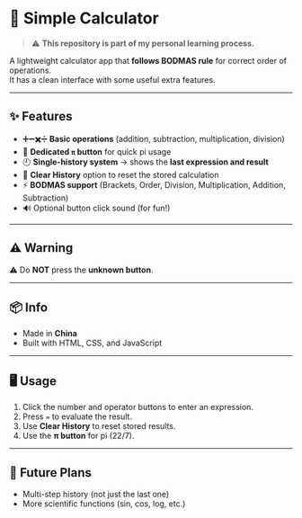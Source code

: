 # 🧮 Simple Calculator
> ⚠️ **This repository is part of my personal learning process.**
> 
A lightweight calculator app that **follows BODMAS rule** for correct order of operations.  
It has a clean interface with some useful extra features.  

---

## ✨ Features
- ➕➖✖️➗ **Basic operations** (addition, subtraction, multiplication, division)  
- 📐 **Dedicated `π` button** for quick pi usage  
- 🕘 **Single-history system** → shows the **last expression and result**  
- 🧹 **Clear History** option to reset the stored calculation  
- ⚡ **BODMAS support** (Brackets, Order, Division, Multiplication, Addition, Subtraction)  
- 🔊 Optional button click sound (for fun!)  

---

## ⚠️ Warning
⚠️ Do **NOT** press the **unknown button**.  

---

## 📦 Info
- Made in **China**
- Built with HTML, CSS, and JavaScript  

---

## 🖥️ Usage
1. Click the number and operator buttons to enter an expression.  
2. Press `=` to evaluate the result.  
3. Use **Clear History** to reset stored results.  
4. Use the **π button** for pi (22/7).  

---

## 🚀 Future Plans
- Multi-step history (not just the last one)  
- More scientific functions (sin, cos, log, etc.)  
